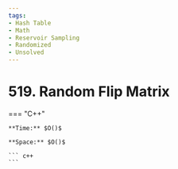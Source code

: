 ```yaml
---
tags:
- Hash Table
- Math
- Reservoir Sampling
- Randomized
- Unsolved
---
```



# 519. Random Flip Matrix

=== "C++"

    **Time:** $O()$

    **Space:** $O()$

    ``` c++
    ```